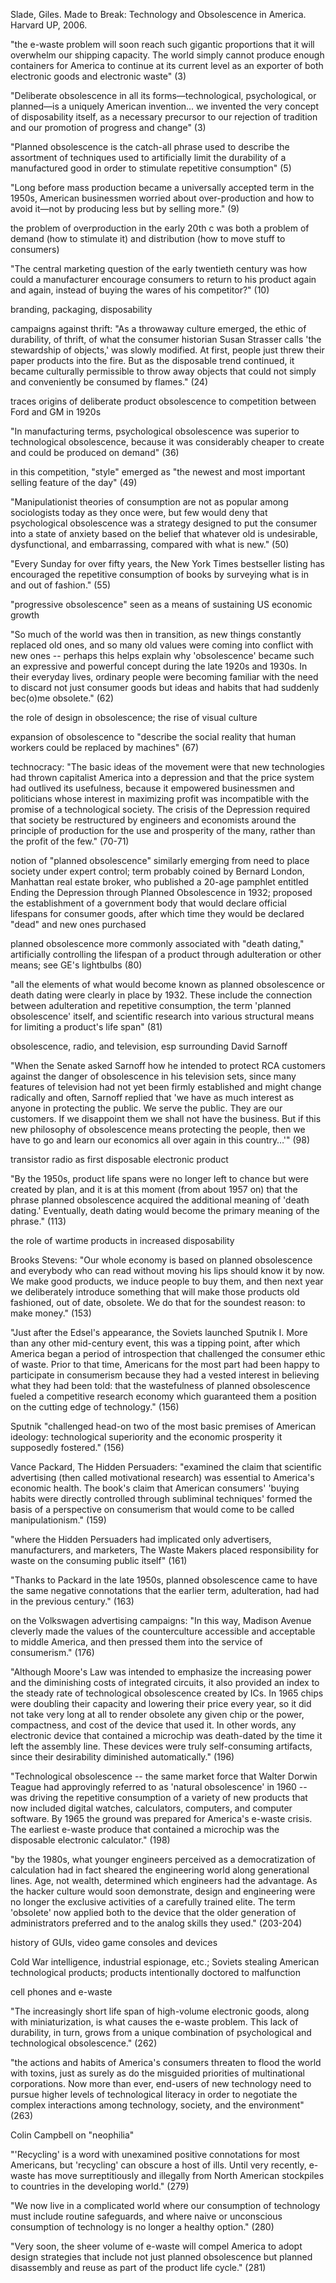 Slade, Giles. Made to Break: Technology and Obsolescence in America. Harvard UP, 2006.

"the e-waste problem will soon reach such gigantic proportions that it will overwhelm our shipping capacity. The world simply cannot produce enough containers for America to continue at its current level as an exporter of both electronic goods and electronic waste" (3)

"Deliberate obsolescence in all its forms—technological, psychological, or planned—is a uniquely American invention... we invented the very concept of disposability itself, as a necessary precursor to our rejection of tradition and our promotion of progress and change" (3)

"Planned obsolescence is the catch-all phrase used to describe the assortment of techniques used to artificially limit the durability of a manufactured good in order to stimulate repetitive consumption" (5)

"Long before mass production became a universally accepted term in the 1950s, American businessmen worried about over-production and how to avoid it—not by producing less but by selling more." (9)

the problem of overproduction in the early 20th c was both a problem of demand (how to stimulate it) and distribution (how to move stuff to consumers)

"The central marketing question of the early twentieth century was how could a manufacturer encourage consumers to return to his product again and again, instead of buying the wares of his competitor?" (10)

branding, packaging, disposability

campaigns against thrift: "As a throwaway culture emerged, the ethic of durability, of thrift, of what the consumer historian Susan Strasser calls 'the stewardship of objects,' was slowly modified. At first, people just threw their paper products into the fire. But as the disposable trend continued, it became culturally permissible to throw away objects that could not simply and conveniently be consumed by flames." (24)

traces origins of deliberate product obsolescence to competition between Ford and GM in 1920s

"In manufacturing terms, psychological obsolescence was superior to technological obsolescence, because it was considerably cheaper to create and could be produced on demand" (36)

in this competition, "style" emerged as "the newest and most important selling feature of the day" (49)

"Manipulationist theories of consumption are not as popular among sociologists today as they once were, but few would deny that psychological obsolescence was a strategy designed to put the consumer into a state of anxiety based on the belief that whatever old is undesirable, dysfunctional, and embarrassing, compared with what is new." (50)

"Every Sunday for over fifty years, the New York Times bestseller listing has encouraged the repetitive consumption of books by surveying what is in and out of fashion." (55)

"progressive obsolescence" seen as a means of sustaining US economic growth

"So much of the world was then in transition, as new things constantly replaced old ones, and so many old values were coming into conflict with new ones -- perhaps this helps explain why 'obsolescence' became such an expressive and powerful concept during the late 1920s and 1930s. In their everyday lives, ordinary people were becoming familiar with the need to discard not just consumer goods but ideas and habits that had suddenly bec(o)me obsolete." (62)

the role of design in obsolescence; the rise of visual culture

expansion of obsolescence to "describe the social reality that human workers could be replaced by machines" (67)

technocracy: "The basic ideas of the movement were that new technologies had thrown capitalist America into a depression and that the price system had outlived its usefulness, because it empowered businessmen and politicians whose interest in maximizing profit was incompatible with the promise of a technological society. The crisis of the Depression required that society be restructured by engineers and economists around the principle of production for the use and prosperity of the many, rather than the profit of the few." (70-71)

notion of "planned obsolescence" similarly emerging from need to place society under expert control; term probably coined by Bernard London, Manhattan real estate broker, who published a 20-age pamphlet entitled Ending the Depression through Planned Obsolescence in 1932; proposed the establishment of a government body that would declare official lifespans for consumer goods, after which time they would be declared "dead" and new ones purchased

planned obsolescence more commonly associated with "death dating," artificially controlling the lifespan of a product through adulteration or other means; see GE's lightbulbs (80)

"all the elements of what would become known as planned obsolescence or death dating were clearly in place by 1932. These include the connection between adulteration and repetitive consumption, the term 'planned obsolescence' itself, and scientific research into various structural means for limiting a product's life span" (81)

obsolescence, radio, and television, esp surrounding David Sarnoff

"When the Senate asked Sarnoff how he intended to protect RCA customers against the danger of obsolescence in his television sets, since many features of television had not yet been firmly established and might change radically and often, Sarnoff replied that 'we have as much interest as anyone in protecting the public. We serve the public. They are our customers. If we disappoint them we shall not have the business. But if this new philosophy of obsolescence means protecting the people, then we have to go and learn our economics all over again in this country…'" (98)

transistor radio as first disposable electronic product

"By the 1950s, product life spans were no longer left to chance but were created by plan, and it is at this moment (from about 1957 on) that the phrase planned obsolescence acquired the additional meaning of 'death dating.' Eventually, death dating would become the primary meaning of the phrase." (113)

the role of wartime products in increased disposability

Brooks Stevens: "Our whole economy is based on planned obsolescence and everybody who can read without moving his lips should know it by now. We make good products, we induce people to buy them, and then next year we deliberately introduce something that will make those products old fashioned, out of date, obsolete. We do that for the soundest reason: to make money." (153)

"Just after the Edsel's appearance, the Soviets launched Sputnik I. More than any other mid-century event, this was a tipping point, after which America began a period of introspection that challenged the consumer ethic of waste. Prior to that time, Americans for the most part had been happy to participate in consumerism because they had a vested interest in believing what they had been told: that the wastefulness of planned obsolescence fueled a competitive research economy which guaranteed them a position on the cutting edge of technology." (156)

Sputnik "challenged head-on two of the most basic premises of American ideology: technological superiority and the economic prosperity it supposedly fostered." (156)

Vance Packard, The Hidden Persuaders: "examined the claim that scientific advertising (then called motivational research) was essential to America's economic health. The book's claim that American consumers' 'buying habits were directly controlled through subliminal techniques' formed the basis of a perspective on consumerism that would come to be called manipulationism." (159)

"where the Hidden Persuaders had implicated only advertisers, manufacturers, and marketers, The Waste Makers placed responsibility for waste on the consuming public itself" (161)

"Thanks to Packard in the late 1950s, planned obsolescence came to have the same negative connotations that the earlier term, adulteration, had had in the previous century." (163)

on the Volkswagen advertising campaigns: "In this way, Madison Avenue cleverly made the values of the counterculture accessible and acceptable to middle America, and then pressed them into the service of consumerism." (176)

"Although Moore's Law was intended to emphasize the increasing power and the diminishing costs of integrated circuits, it also provided an index to the steady rate of technological obsolescence created by ICs. In 1965 chips were doubling their capacity and lowering their price every year, so it did not take very long at all to render obsolete any given chip or the power, compactness, and cost of the device that used it. In other words, any electronic device that contained a microchip was death-dated by the time it left the assembly line. These devices were truly self-consuming artifacts, since their desirability diminished automatically." (196)

"Technological obsolescence -- the same market force that Walter Dorwin Teague had approvingly referred to as 'natural obsolescence' in 1960 -- was driving the repetitive consumption of a variety of new products that now included digital watches, calculators, computers, and computer software. By 1965 the ground was prepared for America's e-waste crisis. The earliest e-waste produce that contained a microchip was the disposable electronic calculator." (198)

"by the 1980s, what younger engineers perceived as a democratization of calculation had in fact sheared the engineering world along generational lines. Age, not wealth, determined which engineers had the advantage. As the hacker culture would soon demonstrate, design and engineering were no longer the exclusive activities of a carefully trained elite. The term 'obsolete' now applied both to the device that the older generation of administrators preferred and to the analog skills they used." (203-204)

history of GUIs, video game consoles and devices

Cold War intelligence, industrial espionage, etc.; Soviets stealing American technological products; products intentionally doctored to malfunction

cell phones and e-waste

"The increasingly short life span of high-volume electronic goods, along with miniaturization, is what causes the e-waste problem. This lack of durability, in turn, grows from a unique combination of psychological and technological obsolescence." (262)

"the actions and habits of America's consumers threaten to flood the world with toxins, just as surely as do the misguided priorities of multinational corporations. Now more than ever, end-users of new technology need to pursue higher levels of technological literacy in order to negotiate the complex interactions among technology, society, and the environment" (263)

Colin Campbell on "neophilia"

"'Recycling' is a word with unexamined positive connotations for most Americans, but 'recycling' can obscure a host of ills. Until very recently, e-waste has move surreptitiously and illegally from North American stockpiles to countries in the developing world." (279)

"We now live in a complicated world where our consumption of technology must include routine safeguards, and where naive or unconscious consumption of technology is no longer a healthy option." (280)

"Very soon, the sheer volume of e-waste will compel America to adopt design strategies that include not just planned obsolescence but planned disassembly and reuse as part of the product life cycle." (281)
